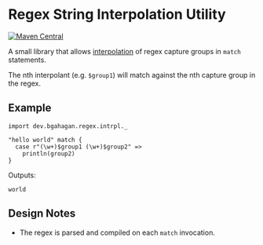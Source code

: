 Regex String Interpolation Utility
==================================

[![Maven Central](https://maven-badges.herokuapp.com/maven-central/dev.bgahagan/scala-regex-interpolation_2.13/badge.svg)](https://maven-badges.herokuapp.com/maven-central/dev.bgahagan/scala-regex-interpolation_2.13)

A small library that allows [interpolation](https://www.scala-lang.org/files/archive/spec/2.13/08-pattern-matching.html#interpolated-string-patterns) of regex capture groups in `match` statements.

The nth interpolant (e.g. `$group1`) will match against the nth capture group in the regex.


Example
-------
```
import dev.bgahagan.regex.intrpl._

"hello world" match {
  case r"(\w+)$group1 (\w+)$group2" => 
    println(group2)
}
```

Outputs:

```
world
```


Design Notes
------------

* The regex is parsed and compiled on each `match` invocation.
